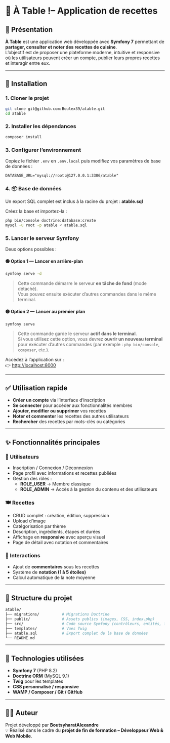 # 🍴 À Table !– Application de recettes

## 📖 Présentation
**À Table** est une application web développée avec **Symfony 7** permettant de **partager, consulter et noter des recettes de cuisine**.  
L’objectif est de proposer une plateforme moderne, intuitive et responsive où les utilisateurs peuvent créer un compte, publier leurs propres recettes et interagir entre eux.

---

## 🚀 Installation

### 1. Cloner le projet
```bash
git clone git@github.com:Boulex39/atable.git
cd atable
```

### 2. Installer les dépendances
```bash
composer install
```

### 3. Configurer l’environnement
Copiez le fichier `.env` en `.env.local` puis modifiez vos paramètres de base de données :
```env
DATABASE_URL="mysql://root:@127.0.0.1:3306/atable"
```

### 4. 📦 Base de données
Un export SQL complet est inclus à la racine du projet : **atable.sql**

Créez la base et importez-la :
```bash
php bin/console doctrine:database:create
mysql -u root -p atable < atable.sql
```

### 5. Lancer le serveur Symfony
Deux options possibles :

#### 🟢 Option 1 — Lancer en arrière-plan
```bash
symfony serve -d
```
> Cette commande démarre le serveur **en tâche de fond** (mode détaché).  
> Vous pouvez ensuite exécuter d’autres commandes dans le même terminal.

#### 🟡 Option 2 — Lancer au premier plan
```bash
symfony serve
```
> Cette commande garde le serveur **actif dans le terminal**.  
> Si vous utilisez cette option, vous devrez **ouvrir un nouveau terminal**  
> pour exécuter d’autres commandes (par exemple : `php bin/console`, `composer`, etc.).

Accédez à l’application sur :  
👉 [http://localhost:8000](http://localhost:8000)

---

## ✅ Utilisation rapide
- **Créer un compte** via l’interface d’inscription  
- **Se connecter** pour accéder aux fonctionnalités membres  
- **Ajouter, modifier ou supprimer** vos recettes  
- **Noter et commenter** les recettes des autres utilisateurs  
- **Rechercher** des recettes par mots-clés ou catégories  

---

## ✨ Fonctionnalités principales

### 👤 Utilisateurs
- Inscription / Connexion / Déconnexion  
- Page profil avec informations et recettes publiées  
- Gestion des rôles :  
  - **ROLE_USER** → Membre classique  
  - **ROLE_ADMIN** → Accès à la gestion du contenu et des utilisateurs

### 🍽️ Recettes
- CRUD complet : création, édition, suppression  
- Upload d’image  
- Catégorisation par thème  
- Description, ingrédients, étapes et durées  
- Affichage en **responsive** avec aperçu visuel  
- Page de détail avec notation et commentaires

### 💬 Interactions
- Ajout de **commentaires** sous les recettes  
- Système de **notation (1 à 5 étoiles)**  
- Calcul automatique de la note moyenne  

---

## 📂 Structure du projet
```bash
atable/
├── migrations/          # Migrations Doctrine
├── public/              # Assets publics (images, CSS, index.php)
├── src/                 # Code source Symfony (contrôleurs, entités, formulaires)
├── templates/           # Vues Twig
├── atable.sql           # Export complet de la base de données
└── README.md
```

---

## 🧰 Technologies utilisées
- **Symfony 7** (PHP 8.2)  
- **Doctrine ORM** (MySQL 9.1)  
- **Twig** pour les templates  
- **CSS personnalisé / responsive**  
- **WAMP / Composer / Git / GitHub**

---

## 👨‍💻 Auteur
Projet développé par **BoutsyharatAlexandre**  
💡 Réalisé dans le cadre du **projet de fin de formation – Développeur Web & Web Mobile**.

